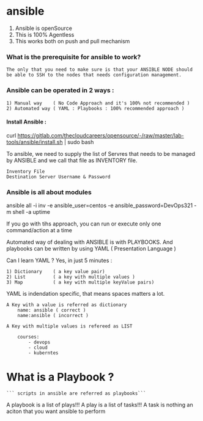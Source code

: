 # ansible

1) Ansible is openSource 
2) This is 100% Agentless
3) This works both on push and pull mechanism 

### What is the prerequisite for ansible to work?

 ```The only that you need to make sure is that your ANSIBLE NODE should be able to SSH to the nodes that needs configuration management.```


### Ansible can be operated in 2 ways : 

    1) Manual way    ( No Code Approach and it's 100% not recommended )
    2) Automated way ( YAML : Playbooks : 100% recommended approach )

#### Install Ansible :

curl https://gitlab.com/thecloudcareers/opensource/-/raw/master/lab-tools/ansible/install.sh | sudo bash

To ansible, we need to supply the list of Servres that needs to be managed by ANSIBLE and we call that file as INVENTORY file.

    Inventory File 
    Destination Server Username & Password

### Ansible is all about modules 
ansible all -i inv -e ansible_user=centos -e ansible_password=DevOps321 -m shell -a uptime

If you go with tihs approach, you can run or execute only one command/action at a time

Automated way of dealing with ANSIBLE is with PLAYBOOKS. And playbooks can be written by using YAML ( Presentation Language )

Can I learn YAML ? Yes, in just 5 minutes : 

    1) Dictionary    ( a key value pair)
    2) List          ( a key with multiple values )
    3) Map           ( a key with multiple keyValue pairs)

YAML is indendation specific, that means spaces matters a lot.

    A Key with a value is referred as dictionary 
        name: ansible ( correct )
        name:ansible ( incorrect )

    A Key with multiple values is refereed as LIST 

        courses:
            - devops
            - cloud
            - kuberntes 

# What is a Playbook ?
    ``` scripts in ansible are referred as playbooks```

A playbook is a list of plays!!!
A play is a list of tasks!!!
A task is nothing an aciton that you want ansible to perform